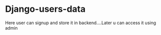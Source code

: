 # Django-users-data
Here user can signup and store it in backend....Later u can access it using admin
